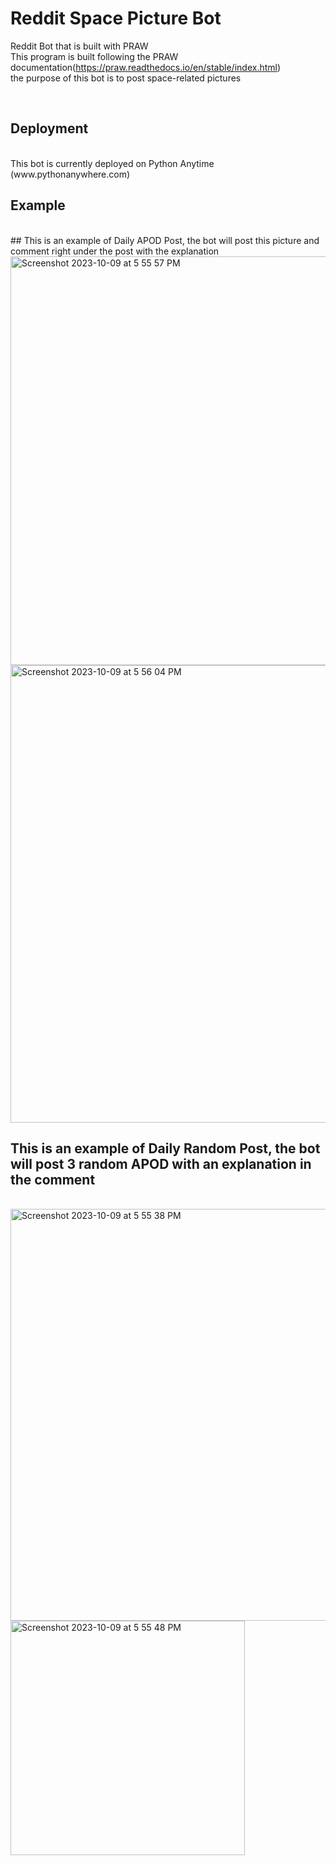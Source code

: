# Reddit Space Picture Bot
Reddit Bot that is built with PRAW <br>
This program is built following the PRAW documentation(https://praw.readthedocs.io/en/stable/index.html) <br>
the purpose of this bot is to post space-related pictures <br>

<br>

## Deployment
<br>
This bot is currently deployed on Python Anytime (www.pythonanywhere.com)
<br>

## Example
<br>
## This is an example of Daily APOD Post, the bot will post this picture and comment right under the post with the explanation
<br>
<img width="654" alt="Screenshot 2023-10-09 at 5 55 57 PM" src="https://github.com/Amyat103/Reddit_Space_Bot/assets/109713601/856723a6-a463-4a4f-bbf9-3b2c8ad2ccd3">
<img width="732" alt="Screenshot 2023-10-09 at 5 56 04 PM" src="https://github.com/Amyat103/Reddit_Space_Bot/assets/109713601/5d221fde-cfaa-42f2-a67b-edcfdc33a49e">

## This is an example of Daily Random Post, the bot will post 3 random APOD with an explanation in the comment
<br>
<img width="659" alt="Screenshot 2023-10-09 at 5 55 38 PM" src="https://github.com/Amyat103/Reddit_Space_Bot/assets/109713601/ef2b59fb-5448-4c15-9286-71b49a82ead8">

<img width="375" alt="Screenshot 2023-10-09 at 5 55 48 PM" src="https://github.com/Amyat103/Reddit_Space_Bot/assets/109713601/9aa3571c-3fa4-4b4b-9b64-be080f6a2e14">

